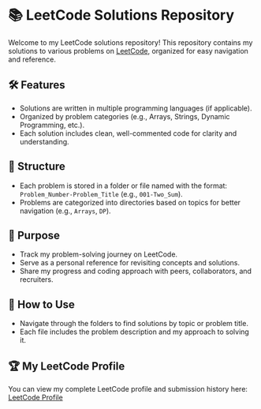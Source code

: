 # 📚 LeetCode Solutions Repository

Welcome to my LeetCode solutions repository! This repository contains my solutions to various problems on [LeetCode](https://leetcode.com), organized for easy navigation and reference.  

## 🛠️ **Features**
- Solutions are written in multiple programming languages (if applicable).
- Organized by problem categories (e.g., Arrays, Strings, Dynamic Programming, etc.).
- Each solution includes clean, well-commented code for clarity and understanding.

## 📂 **Structure**
- Each problem is stored in a folder or file named with the format:  
  `Problem_Number-Problem_Title` (e.g., `001-Two_Sum`).
- Problems are categorized into directories based on topics for better navigation (e.g., `Arrays`, `DP`).

## 🎯 **Purpose**
- Track my problem-solving journey on LeetCode.  
- Serve as a personal reference for revisiting concepts and solutions.  
- Share my progress and coding approach with peers, collaborators, and recruiters.

## 🚀 **How to Use**
- Navigate through the folders to find solutions by topic or problem title.  
- Each file includes the problem description and my approach to solving it.  

## 🏆 **My LeetCode Profile**  
You can view my complete LeetCode profile and submission history here:  
[LeetCode Profile](https://leetcode.com/Anchal_0757)
